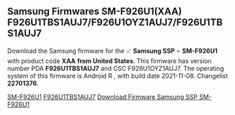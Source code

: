 <h2>Samsung Firmwares SM-F926U1(XAA) F926U1TBS1AUJ7/F926U1OYZ1AUJ7/F926U1TBS1AUJ7</h2>
Download the Samsung firmware for the ✅ <strong>Samsung SSP </strong> ⭐ <strong>SM-F926U1</strong> with product code <strong>XAA</strong> <strong> from United States</strong>. This firmware has version number PDA <strong>F926U1TBS1AUJ7</strong> and CSC F926U1OYZ1AUJ7. The operating system of this firmware is Android R , with build date 2021-11-08. Changelist <strong>22701376</strong>.


[SM-F926U1](https://samfirm.shop/samsung/model/SM-F926U1)
[F926U1TBS1AUJ7](https://samfirm.shop/samsung/pda/F926U1TBS1AUJ7)
[Download Firmware Samsung SSP SM-F926U1](https://samfirm.shop/samsung/firmware/472490)
